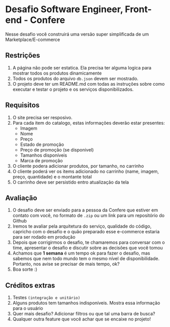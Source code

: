 # Desafio Software Engineer, Front-end - Confere

Nesse desafio você construirá uma versão super simplificada de um Marketplace/E-commerce

## Restrições

1. A página não pode ser estatica. Ela precisa ter alguma logica para mostrar todos os produtos dinamicamente
2. Todos os produtos do arquivo `db.json` devem ser mostrado.
3. O projeto deve ter um README.md com todas as instruções sobre como executar e testar o projeto e os serviços disponibilizados.

## Requisitos
  
1. O site precisa ser resposivo.
2. Para cada item do catalogo, estas informações deverão estar presentes:
	* Imagem
	* Nome
	* Preço
	* Estado de promoção
	* Preço de promoção (se disponivel)
	* Tamanhos disponíveis
	* Marca de promoção
3. O cliente podera adicionar produtos, por tamanho, no carrinho
4. O cliente poderá ver os items adicionado no carrinho (name, imagem, preço, quantidade) e o montante total
5. O carrinho deve ser persistido entro atualização da tela

## Avaliação

1. O desafio deve ser enviado para a pessoa da Confere que estiver em contato com você, no formato de `.zip` ou um link para um repositório do Github
2. Iremos te avaliar pela arquitetura do serviço, qualidade do código, capricho com o desafio e o quão preparado esse e-commerce estaria para ser rodado em produção
3. Depois que corrigirmos o desafio, te chamaremos para conversar com o time, apresentar o desafio e discutir sobre as decisões que você tomou
4. Achamos que **1 semana** é um tempo ok para fazer o desafio, mas sabemos que nem todo mundo tem o mesmo nível de disponibilidade. Portanto, nos avise se precisar de mais tempo, ok?
5. Boa sorte :)

## Créditos extras

1. Testes `(integração e unitário)`
2. Alguns produtos tem tamanhos indisponíveis. Mostra essa informação para o usuário
3. Quer mais desafio? Adicionar filtros ou que tal uma barra de busca?
4. Qualquer outra feature que você achar que se encaixe no projeto!